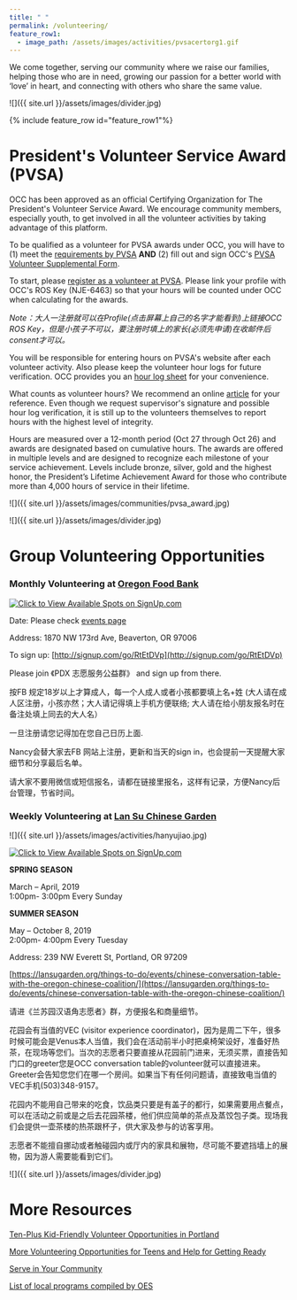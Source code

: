 ```yaml
---
title: " "
permalink: /volunteering/
feature_row1:
  - image_path: /assets/images/activities/pvsacertorg1.gif
---
```


We come together, serving our community where we raise our families, helping those who are in need, growing our passion for a better world with ‘love’ in heart, and connecting with others who share the same value.

![]({{ site.url }}/assets/images/divider.jpg)

{% include feature_row id="feature_row1"%}

# President's Volunteer Service Award (PVSA)

OCC has been approved as an official Certifying Organization for The President's Volunteer Service Award. We encourage community members, especially youth, to get involved in all the volunteer activities by taking advantage of this platform.

To be qualified as a volunteer for PVSA awards under OCC, you will have to (1) meet the [requirements by PVSA](https://www.presidentialserviceawards.gov/the-award) **AND** (2) fill out and sign OCC's [PVSA Volunteer Supplemental Form](https://docs.google.com/forms/d/e/1FAIpQLSdn2_Mz3uZ6ghY64BRqC696LkbrRbGoJEH2eRUdX33zT_Fedw/viewform?c=0&w=1).

To start, please [register as a volunteer at PVSA](https://www.presidentialserviceawards.gov/register-vo). Please link your profile with OCC's ROS Key (NJE-6463) so that your hours will be counted under OCC when calculating for the awards.

*Note：大人一注册就可以在Profile(点击屏幕上自己的名字才能看到)上链接OCC ROS Key，但是小孩子不可以，要注册时填上的家长(必须先申请)在收邮件后consent才可以。*

You will be responsible for entering hours on PVSA's website after each volunteer activity. Also please keep the volunteer hour logs for future verification. OCC provides you an [hour log sheet](/assets/pdf/volunteer_hour_log_sheet.pdf) for your convenience.

What counts as volunteer hours? We recommend an online [article](https://www.realizedworth.com/2018/07/19/what-counts-as-volunteer-time/) for your reference. Even though we request supervisor's signature and possible hour log verification, it is still up to the volunteers themselves to report hours with the highest level of integrity.

Hours are measured over a 12-month period (Oct 27 through Oct 26) and awards are designated based on cumulative hours. The awards are offered in multiple levels and are designed to recognize each milestone of your service achievement. Levels include bronze, silver, gold and the highest honor, the President’s Lifetime Achievement Award for those who contribute more than 4,000 hours of service in their lifetime.

![]({{ site.url }}/assets/images/communities/pvsa_award.jpg)

![]({{ site.url }}/assets/images/divider.jpg)

# Group Volunteering Opportunities

### Monthly Volunteering at [Oregon Food Bank](htts://www.oregonfoodbank.org/about-us/locations/beaverton/)

<a href="http://signup.com/go/RtEtDVp" target="_blank"><img src="https://signup.com/imgs/icons/signup-choose-a-spot-btn.png" alt="Click to View Available Spots on SignUp.com"></a>

Date: Please check [events page](http://pdxchinese.org/eventnow/)

Address: 1870 NW 173rd Ave, Beaverton, OR 97006

To sign up: [http://signup.com/go/RtEtDVp](http://signup.com/go/RtEtDVp)

Please join 《PDX 志愿服务公益群》 and sign up from there.

按FB 规定18岁以上才算成人，每一个人成人或者小孩都要填上名+姓 (大人请在成人区注册，小孩亦然；大人请记得填上手机方便联络; 大人请在给小朋友报名时在备注处填上同去的大人名）

一旦注册请您记得加在您自己日历上面.

Nancy会替大家去FB 网站上注册，更新和当天的sign in，也会提前一天提醒大家细节和分享最后名单。　

请大家不要用微信或短信报名，请都在链接里报名，这样有记录，方便Nancy后台管理，节省时间。

### Weekly Volunteering at [Lan Su Chinese Garden](https://lansugarden.org/)

![]({{ site.url }}/assets/images/activities/hanyujiao.jpg)

<a href="http://signup.com/go/xXOohJS" target="_blank"><img src="https://signup.com/imgs/icons/signup-choose-a-spot-btn.png" alt="Click to View Available Spots on SignUp.com"></a>

**SPRING SEASON**

March – April, 2019  
1:00pm- 3:00pm Every Sunday  

**SUMMER SEASON**

May – October 8, 2019  
2:00pm- 4:00pm Every Tuesday  

Address: 239 NW Everett St, Portland, OR 97209

[https://lansugarden.org/things-to-do/events/chinese-conversation-table-with-the-oregon-chinese-coalition/](https://lansugarden.org/things-to-do/events/chinese-conversation-table-with-the-oregon-chinese-coalition/)

请进《兰苏园汉语角志愿者》群，方便报名和商量细节。

花园会有当值的VEC (visitor experience coordinator)，因为是周二下午，很多时候可能会是Venus本人当值，我们会在活动前半小时把桌椅架设好，准备好热茶，在现场等您们。当次的志愿者只要直接从花园前门进来，无须买票，直接告知门口的greeter您是OCC conversation table的volunteer就可以直接进来。Greeter会告知您您们在哪一个房间。如果当下有任何问题请，直接致电当值的VEC手机(503)348-9157。

花园内不能用自己带来的吃食，饮品类只要是有盖子的都行，如果需要用点餐点，可以在活动之前或是之后去花园茶楼，他们供应简单的茶点及蒸饺包子类。现场我们会提供一壶茶楼的热茶跟杯子，供大家及参与的访客享用。

志愿者不能擅自挪动或者触碰园内或厅内的家具和展物，尽可能不要遮挡墙上的展物，因为游人需要能看到它们。

![]({{ site.url }}/assets/images/divider.jpg)

# More Resources

[Ten-Plus Kid-Friendly Volunteer Opportunities in Portland](http://www.pdxparent.com/family-friendly-volunteering-portland/)

[More Volunteering Opportunities for Teens and Help for Getting Ready](https://multcolib.org/teens/job-help-teens)

[Serve in Your Community](https://www.nationalservice.gov/serve)

[List of local programs compiled by OES](https://www.oes.edu/student-life/service-learning/upper-school-service-learning)
